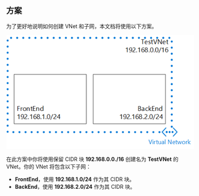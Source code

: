 <!-- not suitable for Mooncake -->

## 方案

为了更好地说明如何创建 VNet 和子网，本文档将使用以下方案。

![VNet 方案](./media/virtual-networks-create-vnet-scenario-include/vnet-scenario.png)  

在此方案中你将使用保留 CIDR 块 **192.168.0.0./16** 创建名为 **TestVNet** 的 VNet。你的 VNet 将包含以下子网：

- **FrontEnd**，使用 **192.168.1.0/24** 作为其 CIDR 块。
- **BackEnd**，使用 **192.168.2.0/24** 作为其 CIDR 块。

<!---HONumber=Mooncake_0919_2016-->